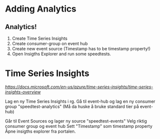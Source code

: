 Adding Analytics
================

Analytics!
----------
1. Create Time Series Insights
2. Create consumer-group on event hub
3. Create new event source (Timestamp has to be timestamp property!)
4. Open Insigths Explorer and run some speedtests.

Time Series Insights
====================
_https://docs.microsoft.com/en-us/azure/time-series-insights/time-series-insights-overview_

Lag en ny Time Series Insights i rg.
Gå til event-hub og lag en ny consumer group "speedtest-analytics"
(Må da huske å bruke standard tier på event-hub)

Går til Event Sources og lager ny source "speedtest-events"
Velg riktig consumer group og event hub
Sett "Timestamp" som timestamp property
Åpne insigths explorer fra portalen.